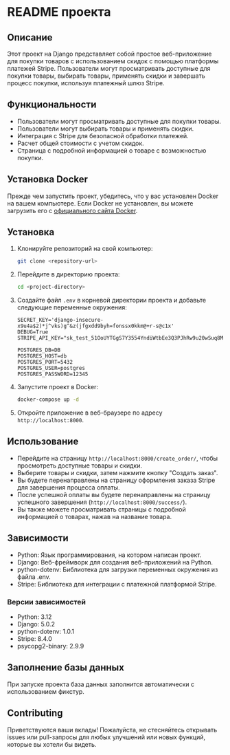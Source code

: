 # README проекта

## Описание
Этот проект на Django представляет собой простое веб-приложение для покупки товаров с использованием скидок с помощью платформы платежей Stripe. Пользователи могут просматривать доступные для покупки товары, выбирать товары, применять скидки и завершать процесс покупки, используя платежный шлюз Stripe.

## Функциональности
- Пользователи могут просматривать доступные для покупки товары.
- Пользователи могут выбирать товары и применять скидки.
- Интеграция с Stripe для безопасной обработки платежей.
- Расчет общей стоимости с учетом скидок.
- Страница с подробной информацией о товаре с возможностью покупки.

## Установка Docker
Прежде чем запустить проект, убедитесь, что у вас установлен Docker на вашем компьютере. Если Docker не установлен, вы можете загрузить его с [официального сайта Docker](https://www.docker.com/get-started).

## Установка
1. Клонируйте репозиторий на свой компьютер:

    ```bash
    git clone <repository-url>
    ```

2. Перейдите в директорию проекта:

    ```bash
    cd <project-directory>
    ```

3. Создайте файл `.env` в корневой директории проекта и добавьте следующие переменные окружения:

    ```
    SECRET_KEY='django-insecure-x9u4a$2)*j^vks)g^&z(jfgxdd9byh=fonssx0kkm@+r-s@c1x'
    DEBUG=True
    STRIPE_API_KEY="sk_test_51OoUYTGgS7Y3554YndiWtbEe3Q3PJhRw9u20wSuq8MlvIdf472OTKA9tZm
   
    POSTGRES_DB=DB
    POSTGRES_HOST=db
    POSTGRES_PORT=5432
    POSTGRES_USER=postgres
    POSTGRES_PASSWORD=12345
   ``` 
   
4. Запустите проект в Docker:

    ```bash
    docker-compose up -d
    ```

5. Откройте приложение в веб-браузере по адресу `http://localhost:8000`.

## Использование
- Перейдите на страницу `http://localhost:8000/create_order/`, чтобы просмотреть доступные товары и скидки.
- Выберите товары и скидки, затем нажмите кнопку "Создать заказ".
- Вы будете перенаправлены на страницу оформления заказа Stripe для завершения процесса оплаты.
- После успешной оплаты вы будете перенаправлены на страницу успешного завершения (`http://localhost:8000/success/`).
- Вы также можете просматривать страницы с подробной информацией о товарах, нажав на название товара.

## Зависимости
- Python: Язык программирования, на котором написан проект.
- Django: Веб-фреймворк для создания веб-приложений на Python.
- python-dotenv: Библиотека для загрузки переменных окружения из файла .env.
- Stripe: Библиотека для интеграции с платежной платформой Stripe.

### Версии зависимостей
- Python: 3.12
- Django: 5.0.2
- python-dotenv: 1.0.1
- Stripe: 8.4.0
- psycopg2-binary: 2.9.9

## Заполнение базы данных
При запуске проекта база данных заполнится автоматически с использованием фикстур.

## Contributing
Приветствуются ваши вклады! Пожалуйста, не стесняйтесь открывать issues или pull-запросы для любых улучшений или новых функций, которые вы хотели бы видеть.
